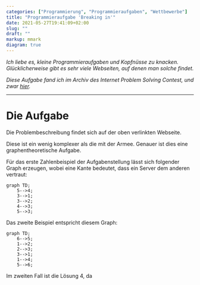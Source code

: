 ```yaml
---
categories: ["Programmierung", "Programmieraufgaben", "Wettbewerbe"]
title: "Programmieraufgabe 'Breaking in'"
date: 2021-05-27T19:41:09+02:00
slug: ""
draft: ""
markup: mmark
diagram: true
---
```


*Ich liebe es, kleine Programmieraufgaben und Kopfnüsse zu knacken. Glücklicherweise gibt es sehr viele Webseiten, auf denen man solche findet.*

*Diese Aufgabe fand ich im Archiv des Internet Problem Solving Contest, und zwar [hier](https://ipsc.ksp.sk/2008/real/problems/b.html).*

---

# Die Aufgabe

Die Problembeschreibung findet sich auf der oben verlinkten Webseite.

Diese ist ein wenig komplexer als die mit der Armee. Genauer ist dies eine graphentheoretische Aufgabe.

Für das erste Zahlenbeispiel der Aufgabenstellung lässt sich folgender Graph erzeugen, wobei eine Kante bedeutet, dass ein Server dem anderen vertraut:

```mermaid
graph TD;
	5-->4;
	3-->1;
	3-->2;
	4-->3;
	5-->3;
```

Das zweite Beispiel entspricht diesem Graph:

```mermaid
graph TD;
	6-->5;
	1-->2;
	2-->3;
	3-->1;
	1-->4;
	5-->6;
```

Im zweiten Fall ist die Lösung 4, da 
